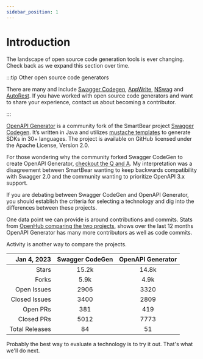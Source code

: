 ```yaml
---
sidebar_position: 1
---
```


# Introduction

The landscape of open source code generation tools is ever changing. Check back as we  expand this section over time.

:::tip Other open source code generators

There are many and include [Swagger Codegen](https://github.com/swagger-api/swagger-codegen),  [AppWrite](https://github.com/appwrite/sdk-generator), [NSwag](https://github.com/RicoSuter/NSwag) and [AutoRest](https://github.com/Azure/autorest). If you have worked with open source code generators and want to share your experience, contact us about becoming a contributor.

:::

[OpenAPI Generator](https://github.com/OpenAPITools/openapi-generator) is a community fork of the SmartBear project [Swagger Codegen](https://github.com/swagger-api/swagger-codegen). It’s written in Java and utilizes [mustache templates](https://mustache.github.io/) to generate SDKs in 30+ languages. The project is available on GitHub licensed under the Apache License, Version 2.0.

For those wondering why the community forked Swagger CodeGen to create OpenAPI Generator, [checkout the Q and A](https://github.com/OpenAPITools/openapi-generator/blob/master/docs/qna.md). My interpretation was a disagreement between SmartBear wanting to keep backwards compatibility with Swagger 2.0 and the community wanting to prioritize OpenAPI 3.x support.

If you are debating between Swagger CodeGen and OpenAPI Generator, you should establish the criteria for selecting a technology and dig into the differences between these projects.

One data point we can provide is around contributions and commits. Stats from [OpenHub comparing the two projects](https://openhub.net/p/_compare?project_0=swagger-codegen&project_1=openapi-generator), shows over the last 12 months OpenAPI Generator has many more contributors as well as code commits.

Activity is another way to compare the projects.

| Jan 4, 2023 | Swagger CodeGen| OpenAPI Generator | 
|  ---------: | :---------: | :---------: |
| Stars | 15.2k  | 14.8k  | 
| Forks | 5.9k  |  4.9k | 
| Open Issues | 2906  |  3320 | 
| Closed Issues | 3400  | 2809  | 
| Open PRs | 381 | 419 | 
| Closed PRs | 5012  | 7773 | 
| Total Releases | 84 | 51 | 

Probably the best way to evaluate a technology is to try it out. That's what we'll do next.























